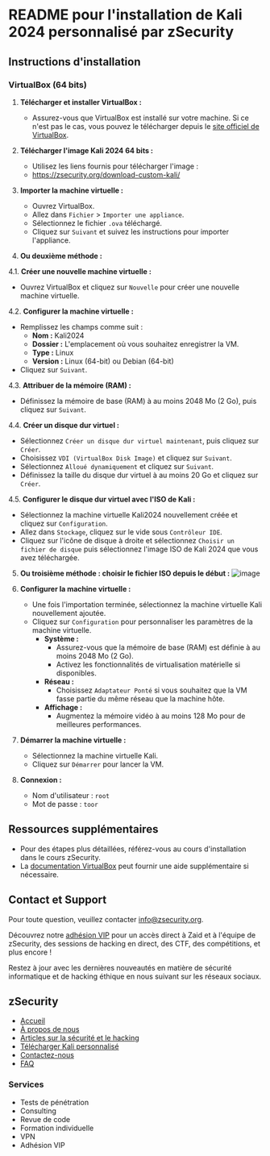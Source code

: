 # README pour l'installation de Kali 2024 personnalisé par zSecurity

## Instructions d'installation

### VirtualBox (64 bits)
1. **Télécharger et installer VirtualBox :**
   - Assurez-vous que VirtualBox est installé sur votre machine. Si ce n'est pas le cas, vous pouvez le télécharger depuis le [site officiel de VirtualBox](https://www.virtualbox.org/).

2. **Télécharger l'image Kali 2024 64 bits :**
   - Utilisez les liens fournis pour télécharger l'image :
   - https://zsecurity.org/download-custom-kali/


3. **Importer la machine virtuelle :**
   - Ouvrez VirtualBox.
   - Allez dans `Fichier` > `Importer une appliance`.
   - Sélectionnez le fichier `.ova` téléchargé.
   - Cliquez sur `Suivant` et suivez les instructions pour importer l'appliance.

4. **Ou deuxième méthode  :**

4.1. **Créer une nouvelle machine virtuelle :**
   - Ouvrez VirtualBox et cliquez sur `Nouvelle` pour créer une nouvelle machine virtuelle.

4.2. **Configurer la machine virtuelle :**
   - Remplissez les champs comme suit :
     - **Nom :** Kali2024
     - **Dossier :** L'emplacement où vous souhaitez enregistrer la VM.
     - **Type :** Linux
     - **Version :** Linux (64-bit) ou Debian (64-bit)
   - Cliquez sur `Suivant`.

4.3. **Attribuer de la mémoire (RAM) :**
   - Définissez la mémoire de base (RAM) à au moins 2048 Mo (2 Go), puis cliquez sur `Suivant`.

4.4. **Créer un disque dur virtuel :**
   - Sélectionnez `Créer un disque dur virtuel maintenant`, puis cliquez sur `Créer`.
   - Choisissez `VDI (VirtualBox Disk Image)` et cliquez sur `Suivant`.
   - Sélectionnez `Alloué dynamiquement` et cliquez sur `Suivant`.
   - Définissez la taille du disque dur virtuel à au moins 20 Go et cliquez sur `Créer`.

4.5. **Configurer le disque dur virtuel avec l'ISO de Kali :**
   - Sélectionnez la machine virtuelle Kali2024 nouvellement créée et cliquez sur `Configuration`.
   - Allez dans `Stockage`, cliquez sur le vide sous `Contrôleur IDE`.
   - Cliquez sur l'icône de disque à droite et sélectionnez `Choisir un fichier de disque` puis sélectionnez l'image ISO de Kali 2024 que vous avez téléchargée.


5. **Ou troisième méthode  : choisir le fichier ISO depuis le début :**
![image](https://github.com/hrhouma/securite-logiciels-applications/assets/10111526/e177dc8f-46ff-463e-8dbe-739dcf50afcb)
     
6. **Configurer la machine virtuelle :**
   - Une fois l'importation terminée, sélectionnez la machine virtuelle Kali nouvellement ajoutée.
   - Cliquez sur `Configuration` pour personnaliser les paramètres de la machine virtuelle.
     - **Système :**
       - Assurez-vous que la mémoire de base (RAM) est définie à au moins 2048 Mo (2 Go).
       - Activez les fonctionnalités de virtualisation matérielle si disponibles.
     - **Réseau :**
       - Choisissez `Adaptateur Ponté` si vous souhaitez que la VM fasse partie du même réseau que la machine hôte.
     - **Affichage :**
       - Augmentez la mémoire vidéo à au moins 128 Mo pour de meilleures performances.

7. **Démarrer la machine virtuelle :**
   - Sélectionnez la machine virtuelle Kali.
   - Cliquez sur `Démarrer` pour lancer la VM.

8. **Connexion :**
   - Nom d'utilisateur : `root`
   - Mot de passe : `toor`

## Ressources supplémentaires
- Pour des étapes plus détaillées, référez-vous au cours d'installation dans le cours zSecurity.
- La [documentation VirtualBox](https://www.virtualbox.org/manual/UserManual.html) peut fournir une aide supplémentaire si nécessaire.

## Contact et Support
Pour toute question, veuillez contacter [info@zsecurity.org](mailto:info@zsecurity.org).

Découvrez notre [adhésion VIP](https://example.com) pour un accès direct à Zaid et à l'équipe de zSecurity, des sessions de hacking en direct, des CTF, des compétitions, et plus encore !

Restez à jour avec les dernières nouveautés en matière de sécurité informatique et de hacking éthique en nous suivant sur les réseaux sociaux.

## zSecurity
- [Accueil](https://example.com)
- [À propos de nous](https://example.com)
- [Articles sur la sécurité et le hacking](https://example.com)
- [Télécharger Kali personnalisé](https://example.com)
- [Contactez-nous](https://example.com)
- [FAQ](https://example.com)

### Services
- Tests de pénétration
- Consulting
- Revue de code
- Formation individuelle
- VPN
- Adhésion VIP
